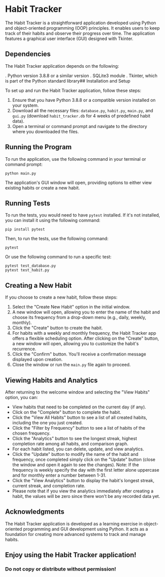 # Habit Tracker

The Habit Tracker is a straightforward application developed using Python and object-oriented programming (OOP) principles. It enables users to keep track of their habits and observe their progress over time. The application features a graphical user interface (GUI) designed with Tkinter.

## Dependencies

The Habit Tracker application depends on the following:

. Python version 3.8.8 or a similar version
. SQLite3 module
. Tkinter, which is part of the Python standard library## Installation and Setup

To set up and run the Habit Tracker application, follow these steps:

1. Ensure that you have Python 3.8.8 or a compatible version installed on your system.
2. Download all the necessary files: `database.py`, `habit.py`, `main.py`, and `gui.py` (download `habit_tracker.db` for 4 weeks of predefined habit data).
3. Open a terminal or command prompt and navigate to the directory where you downloaded the files.

## Running the Program

To run the application, use the following command in your terminal or command prompt:

    python main.py


The application's GUI window will open, providing options to either view existing habits or create a new habit.

## Running Tests

To run the tests, you would need to have `pytest` installed. If it's not installed, you can install it using the following command:

    pip install pytest
    
Then, to run the tests, use the following command:

    pytest
   
Or use the following command to run a specific test:

    pytest test_database.py
    pytest test_habit.py
    
## Creating a New Habit

If you choose to create a new habit, follow these steps:

1. Select the "Create New Habit" option in the initial window.
2. A new window will open, allowing you to enter the name of the habit and choose its frequency from a drop-down menu (e.g., daily, weekly, monthly).
3. Click the "Create" button to create the habit.
4. For habits with a weekly and monthly frequency, the Habit Tracker app offers a flexible scheduling option. After clicking on the "Create" button, a new window will open, allowing you to customize the habit's recurrence.
5. Click the "Confirm" button. You'll receive a confirmation message displayed upon creation.
6. Close the window or run the `main.py` file again to proceed.

## Viewing Habits and Analytics

After returning to the welcome window and selecting the "View Habits" option, you can:

- View habits that need to be completed on the current day (if any).
- Click on the "Complete" button to complete the habit.
- Click the "View All Habits" button to see a list of all created habits, including the one you just created.
- Click the "Filter by Frequency" button to see a list of habits of the chosen frequency.
- Click the "Analytics" button to see the longest streak, highest completion rate among all habits, and comparison graph.
- For each habit listed, you can delete, update, and view analytics.
- Click the "Update" button to modify the name of the habit and frequency, once completed simply click on the "Update" button (close the window and open it again to see the changes). Note: If the frequency is weekly specify the day with the first letter alone uppercase and for monthly enter a number between 1-31.
- Click the "View Analytics" button to display the habit's longest streak, current streak, and completion rate.
- Please note that if you view the analytics immediately after creating a habit, the values will be zero since there won't be any recorded data yet.

## Acknowledgments

The Habit Tracker application is developed as a learning exercise in object-oriented programming and GUI development using Python. It acts as a foundation for creating more advanced systems to track and manage habits.


##  Enjoy using the Habit Tracker application!

###                                                             **Do not copy or distribute without permission!**
